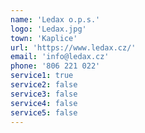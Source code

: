 ```yaml
---
name: 'Ledax o.p.s.'
logo: 'Ledax.jpg'
town: 'Kaplice'
url: 'https://www.ledax.cz/'
email: 'info@ledax.cz'
phone: '806 221 022'
service1: true
service2: false
service3: false
service4: false
service5: false
---
```

